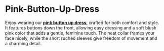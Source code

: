# Pink-Button-Up-Dress
Enjoy wearing our <a href="https://poetdresses.com/"><b>pink button up dress</b></a>, crafted for both comfort and style. It features buttons down the front, allowing easy dressing and a soft blush pink color that adds a gentle, feminine touch. The neat collar frames your face nicely, while the short ruched sleeves give freedom of movement and a charming detail.

